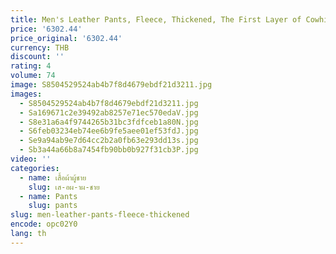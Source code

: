 ```yaml
---
title: Men's Leather Pants, Fleece, Thickened, The First Layer of Cowhide, Waterproof, Bunched, Large Size, Cycling, Autumn, Winter
price: '6302.44'
price_original: '6302.44'
currency: THB
discount: ''
rating: 4
volume: 74
image: S8504529524ab4b7f8d4679ebdf21d3211.jpg
images:
  - S8504529524ab4b7f8d4679ebdf21d3211.jpg
  - Sa169671c2e39492ab8257e71ec570edaV.jpg
  - S8e31a6a4f9744265b31bc3fdfceb1a80N.jpg
  - S6feb03234eb74ee6b9fe5aee01ef53fdJ.jpg
  - Se9a94ab9e7d64cc2b2a0fb63e293dd13s.jpg
  - Sb3a44a66b8a7454fb90bb0b927f31cb3P.jpg
video: ''
categories:
  - name: เสื้อผ้าผู้ชาย
    slug: เส-อผ-าผ-ชาย
  - name: Pants
    slug: pants
slug: men-leather-pants-fleece-thickened
encode: opc02Y0
lang: th
---
```

  